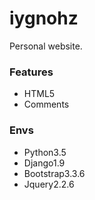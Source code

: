 # iygnohz

Personal website.

### Features

- HTML5
- Comments

### Envs

- Python3.5
- Django1.9
- Bootstrap3.3.6
- Jquery2.2.6
